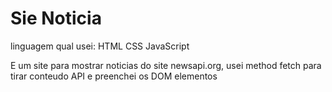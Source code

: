 # Sie Noticia 

linguagem qual usei:  HTML CSS JavaScript

E um site para mostrar noticias do site newsapi.org, usei method fetch para tirar conteudo API e preenchei os DOM elementos






